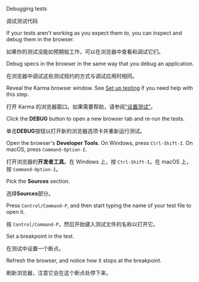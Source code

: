 Debugging tests

调试测试代码

If your tests aren't working as you expect them to, you can inspect and debug them in the browser.

如果你的测试没能如预期般工作，可以在浏览器中查看和调试它们。

Debug specs in the browser in the same way that you debug an application.

在浏览器中调试这些测试规约的方式与调试应用时相同。

Reveal the Karma browser window.
See [Set up testing](guide/testing#set-up-testing) if you need help with this step.

打开 Karma 的浏览器窗口。如果需要帮助，请参阅[“设置测试”](guide/testing#set-up-testing)。

Click the **DEBUG** button to open a new browser tab and re-run the tests.

单击**DEBUG**按钮以打开新的浏览器选项卡并重新运行测试。

Open the browser's **Developer Tools**. On Windows, press `Ctrl-Shift-I`. On macOS, press `Command-Option-I`.

打开浏览器的**开发者工具**。在 Windows 上，按 `Ctrl-Shift-I`。在 macOS 上，按 `Command-Option-I`。

Pick the **Sources** section.

选择**Sources**部分。

Press `Control/Command-P`, and then start typing the name of your test file to open it.

按 `Control/Command-P`，然后开始键入测试文件的名称以打开它。

Set a breakpoint in the test.

在测试中设置一个断点。

Refresh the browser, and notice how it stops at the breakpoint.

刷新浏览器，注意它会在这个断点处停下来。